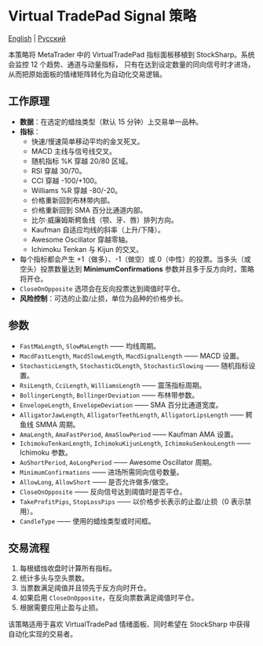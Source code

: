 # Virtual TradePad Signal 策略
[English](README.md) | [Русский](README_ru.md)

本策略将 MetaTrader 中的 VirtualTradePad 指标面板移植到 StockSharp。系统会监控 12 个趋势、通道与动量指标，
只有在达到设定数量的同向信号时才进场，从而把原始面板的情绪矩阵转化为自动化交易逻辑。

## 工作原理

- **数据**：在选定的蜡烛类型（默认 15 分钟）上交易单一品种。
- **指标**：
  - 快速/慢速简单移动平均的金叉死叉。
  - MACD 主线与信号线交叉。
  - 随机指标 %K 穿越 20/80 区域。
  - RSI 穿越 30/70。
  - CCI 穿越 -100/+100。
  - Williams %R 穿越 -80/-20。
  - 价格重新回到布林带内部。
  - 价格重新回到 SMA 百分比通道内部。
  - 比尔·威廉姆斯鳄鱼线（颚、牙、唇）排列方向。
  - Kaufman 自适应均线的斜率（上升/下降）。
  - Awesome Oscillator 穿越零轴。
  - Ichimoku Tenkan 与 Kijun 的交叉。
- 每个指标都会产生 +1（做多）、-1（做空）或 0（中性）的投票。当多头（或空头）投票数量达到
  **MinimumConfirmations** 参数并且多于反方向时，策略将开仓。
- `CloseOnOpposite` 选项会在反向投票达到阈值时平仓。
- **风险控制**：可选的止盈/止损，单位为品种的价格步长。

## 参数

- `FastMaLength`, `SlowMaLength` —— 均线周期。
- `MacdFastLength`, `MacdSlowLength`, `MacdSignalLength` —— MACD 设置。
- `StochasticLength`, `StochasticDLength`, `StochasticSlowing` —— 随机指标设置。
- `RsiLength`, `CciLength`, `WilliamsLength` —— 震荡指标周期。
- `BollingerLength`, `BollingerDeviation` —— 布林带参数。
- `EnvelopeLength`, `EnvelopeDeviation` —— SMA 百分比通道宽度。
- `AlligatorJawLength`, `AlligatorTeethLength`, `AlligatorLipsLength` —— 鳄鱼线 SMMA 周期。
- `AmaLength`, `AmaFastPeriod`, `AmaSlowPeriod` —— Kaufman AMA 设置。
- `IchimokuTenkanLength`, `IchimokuKijunLength`, `IchimokuSenkouLength` —— Ichimoku 参数。
- `AoShortPeriod`, `AoLongPeriod` —— Awesome Oscillator 周期。
- `MinimumConfirmations` —— 进场所需同向信号数量。
- `AllowLong`, `AllowShort` —— 是否允许做多/做空。
- `CloseOnOpposite` —— 反向信号达到阈值时是否平仓。
- `TakeProfitPips`, `StopLossPips` —— 以价格步长表示的止盈/止损（0 表示禁用）。
- `CandleType` —— 使用的蜡烛类型或时间框。

## 交易流程

1. 每根蜡烛收盘时计算所有指标。
2. 统计多头与空头票数。
3. 当票数满足阈值并且领先于反方向时开仓。
4. 如果启用 `CloseOnOpposite`，在反向票数满足阈值时平仓。
5. 根据需要应用止盈与止损。

该策略适用于喜欢 VirtualTradePad 情绪面板、同时希望在 StockSharp 中获得自动化实现的交易者。

